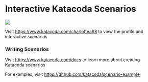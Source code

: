 # Interactive Katacoda Scenarios

[![](http://shields.katacoda.com/katacoda/charlottea98/count.svg)](https://www.katacoda.com/charlottea98 "Get your profile on Katacoda.com")

Visit https://www.katacoda.com/charlottea98 to view the profile and interactive scenarios

### Writing Scenarios
Visit https://www.katacoda.com/docs to learn more about creating Katacoda scenarios

For examples, visit https://github.com/katacoda/scenario-example
